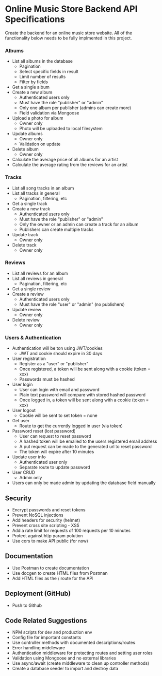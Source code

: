 # Online Music Store Backend API Specifications

Create the backend for an online music store website. All of the functionality below needs to be fully implmented in this project.

### Albums

- List all albums in the database
  - Pagination
  - Select specific fields in result
  - Limit number of results
  - Filter by fields
- Get a single album
- Create a new album
  - Authenticated users only
  - Must have the role "publisher" or "admin"
  - Only one album per publisher (admins can create more)
  - Field validation via Mongoose
- Upload a photo for album
  - Owner only
  - Photo will be uploaded to local filesystem
- Update albums
  - Owner only
  - Validation on update
- Delete album
  - Owner only
- Calculate the average price of all albums for an artist
- Calculate the average rating from the reviews for an artist

### Tracks

- List all song tracks in an album
- List all tracks in general
  - Pagination, filtering, etc
- Get a single track
- Create a new track
  - Authenticated users only
  - Must have the role "publisher" or "admin"
  - Only the owner or an admin can create a track for an album
  - Publishers can create multiple tracks
- Update track
  - Owner only
- Delete track
  - Owner only

### Reviews

- List all reviews for an album
- List all reviews in general
  - Pagination, filtering, etc
- Get a single review
- Create a review
  - Authenticated users only
  - Must have the role "user" or "admin" (no publishers)
- Update review
  - Owner only
- Delete review
  - Owner only

### Users & Authentication

- Authentication will be ton using JWT/cookies
  - JWT and cookie should expire in 30 days
- User registration
  - Register as a "user" or "publisher"
  - Once registered, a token will be sent along with a cookie (token = xxx)
  - Passwords must be hashed
- User login
  - User can login with email and password
  - Plain text password will compare with stored hashed password
  - Once logged in, a token will be sent along with a cookie (token = xxx)
- User logout
  - Cookie will be sent to set token = none
- Get user
  - Route to get the currently logged in user (via token)
- Password reset (lost password)
  - User can request to reset password
  - A hashed token will be emailed to the users registered email address
  - A put request can be made to the generated url to reset password
  - The token will expire after 10 minutes
- Update user info
  - Authenticated user only
  - Separate route to update password
- User CRUD
  - Admin only
- Users can only be made admin by updating the database field manually

## Security

- Encrypt passwords and reset tokens
- Prevent NoSQL injections
- Add headers for security (helmet)
- Prevent cross site scripting - XSS
- Add a rate limit for requests of 100 requests per 10 minutes
- Protect against http param polution
- Use cors to make API public (for now)

## Documentation

- Use Postman to create documentation
- Use docgen to create HTML files from Postman
- Add HTML files as the / route for the API

## Deployment (GitHub)

- Push to Github

## Code Related Suggestions

- NPM scripts for dev and production env
- Config file for important constants
- Use controller methods with documented descriptions/routes
- Error handling middleware
- Authentication middleware for protecting routes and setting user roles
- Validation using Mongoose and no external libraries
- Use async/await (create middleware to clean up controller methods)
- Create a database seeder to import and destroy data
